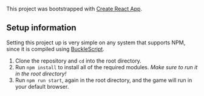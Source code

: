 This project was bootstrapped with [Create React App](https://github.com/facebookincubator/create-react-app).

## Setup information
Setting this project up is very simple on any system that supports NPM, since it is compiled using [BuckleScript](https://bucklescript.github.io/).

1. Clone the repository and `cd` into the root directory.
2. Run `npm install` to install all of the required modules. *Make sure to run it in the root directory!*
3. Run `npm run start`, again in the root directory, and the game will run in your default browser.